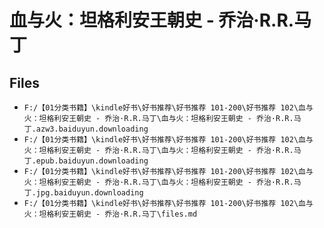 # 血与火：坦格利安王朝史 - 乔治·R.R.马丁

## Files

- `F:/【01分类书籍】\kindle好书\好书推荐\好书推荐 101-200\好书推荐 102\血与火：坦格利安王朝史 - 乔治·R.R.马丁\血与火：坦格利安王朝史 - 乔治·R.R.马丁.azw3.baiduyun.downloading`
- `F:/【01分类书籍】\kindle好书\好书推荐\好书推荐 101-200\好书推荐 102\血与火：坦格利安王朝史 - 乔治·R.R.马丁\血与火：坦格利安王朝史 - 乔治·R.R.马丁.epub.baiduyun.downloading`
- `F:/【01分类书籍】\kindle好书\好书推荐\好书推荐 101-200\好书推荐 102\血与火：坦格利安王朝史 - 乔治·R.R.马丁\血与火：坦格利安王朝史 - 乔治·R.R.马丁.jpg.baiduyun.downloading`
- `F:/【01分类书籍】\kindle好书\好书推荐\好书推荐 101-200\好书推荐 102\血与火：坦格利安王朝史 - 乔治·R.R.马丁\files.md`
